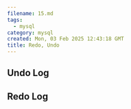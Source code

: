 ```yaml
---
filename: 15.md
tags:
  - mysql
category: mysql
created: Mon, 03 Feb 2025 12:43:18 GMT
title: Redo, Undo
---
```


## Undo Log

## Redo Log